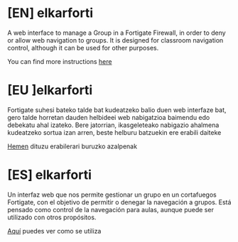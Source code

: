 # [EN] elkarforti
A web interface to manage a Group in a Fortigate Firewall, in order to deny or allow web navigation to groups. It is designed for classroom navigation control, although it can be used for other purposes. 

You can find more instructions [here](guide.md)

# [EU ]elkarforti
Fortigate suhesi bateko talde bat kudeatzeko balio duen web interfaze bat, gero talde horretan dauden helbideei web nabigatzioa baimendu edo debekatu ahal izateko. Bere jatorrian, ikasgeleteako nabigazio ahalmena kudeatzeko sortua izan arren, beste helburu batzuekin ere erabili daiteke

[Hemen](gida.md) dituzu erabilerari buruzko azalpenak

# [ES] elkarforti
Un interfaz web que nos permite gestionar un grupo en un cortafuegos Fortigate, con el objetivo de permitir o denegar la navegación a grupos. Está pensado como control de la navegación para aulas, aunque puede ser utilizado con otros propósitos.

[Aquí](guia.md) puedes ver como se utiliza
